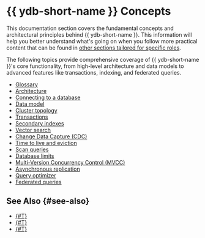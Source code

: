 # {{ ydb-short-name }} Concepts

This documentation section covers the fundamental concepts and architectural principles behind {{ ydb-short-name }}. This information will help you better understand what's going on when you follow more practical content that can be found in [other sections tailored for specific roles](#see-also).

The following topics provide comprehensive coverage of {{ ydb-short-name }}'s core functionality, from high-level architecture and data models to advanced features like transactions, indexing, and federated queries.

- [Glossary](glossary.md)
- [Architecture](architecture.md)
- [Connecting to a database](connect.md)
- [Data model](datamodel/index.md)
- [Cluster topology](topology.md)
- [Transactions](transactions.md)
- [Secondary indexes](secondary_indexes.md)
- [Vector search](vector_search.md)
- [Change Data Capture (CDC)](cdc.md)
- [Time to live and eviction](ttl.md)
- [Scan queries](scan_query.md)
- [Database limits](limits-ydb.md)
- [Multi-Version Concurrency Control (MVCC)](mvcc.md)
- [Asynchronous replication](async-replication.md)
- [Query optimizer](optimizer.md)
- [Federated queries](federated_query/index.md)

## See Also {#see-also}

- [{#T}](../devops/index.md)
- [{#T}](../dev/index.md)
- [{#T}](../security/index.md)
